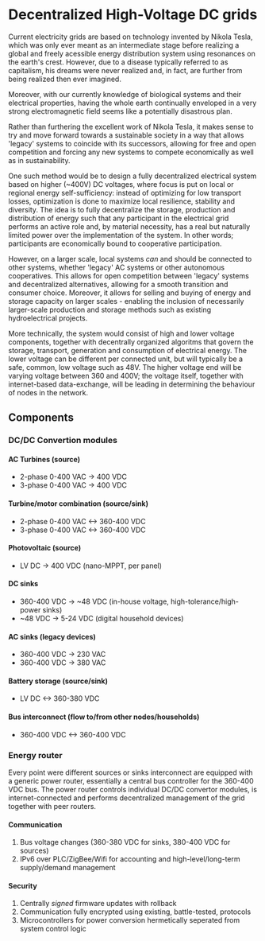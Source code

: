 # Decentralized High-Voltage DC grids
Current electricity grids are based on technology invented by Nikola Tesla, which was only ever meant as an intermediate stage before realizing a global and freely acessible energy distribution system using resonances on the earth's crest. However, due to a disease typically referred to as capitalism, his dreams were never realized and, in fact, are further from being realized then ever imagined.

Moreover, with our currently knowledge of biological systems and their electrical properties, having the whole earth continually enveloped in a very strong electromagnetic field seems like a potentially disastrous plan.

Rather than furthering the excellent work of Nikola Tesla, it makes sense to try and move forward towards a sustainable society in a way that allows 'legacy' systems to coincide with its successors, allowing for free and open competition and forcing any new systems to compete economically as well as in sustainability.

One such method would be to design a fully decentralized electrical system based on higher (~400V) DC voltages, where focus is put on local or regional energy self-sufficiency: instead of optimizing for low transport losses, optimization is done to maximize local resilience, stability and diversity. The idea is to fully decentralize the storage, production and distribution of energy such that any participant in the electrical grid performs an active role and, by material necessity, has a real but naturally limited power over the implementation of the system. In other words; participants are economically bound to cooperative participation.

However, on a larger scale, local systems *can* and should be connected to other systems, whether 'legacy' AC systems or other autonomous cooperatives. This allows for open competition between 'legacy' systems and decentralized alternatives, allowing for a smooth transition and consumer choice. Moreover, it allows for selling and buying of energy and storage capacity on larger scales - enabling the inclusion of necessarily larger-scale production and storage methods such as existing hydroelectrical projects.

More technically, the system would consist of high and lower voltage components, together with decentrally organized algoritms that govern the storage, transport, generation and consumption of electrical energy. The lower voltage can be different per connected unit, but will typically be a safe, common, low voltage such as 48V. The higher voltage end will be varying voltage between 360 and 400V; the voltage itself, together with internet-based data-exchange, will be leading in determining the behaviour of nodes in the network.

## Components
### DC/DC Convertion modules
#### AC Turbines (source)
* 2-phase 0-400 VAC -> 400 VDC
* 3-phase 0-400 VAC -> 400 VDC

#### Turbine/motor combination (source/sink)
* 2-phase 0-400 VAC <-> 360-400 VDC
* 3-phase 0-400 VAC <-> 360-400 VDC

#### Photovoltaic (source)
* LV DC -> 400 VDC (nano-MPPT, per panel)

#### DC sinks
* 360-400 VDC -> ~48 VDC (in-house voltage, high-tolerance/high-power sinks)
* ~48 VDC -> 5-24 VDC (digital household devices)

#### AC sinks (legacy devices)
* 360-400 VDC -> 230 VAC 
* 360-400 VDC -> 380 VAC

#### Battery storage (source/sink)
* LV DC <-> 360-380 VDC

#### Bus interconnect (flow to/from other nodes/households)
* 360-400 VDC <-> 360-400 VDC

### Energy router
Every point were different sources or sinks interconnect are equipped with a generic power router, essentially a central bus controller for the 360-400 VDC bus. The power router controls individual DC/DC convertor modules, is internet-connected and performs decentralized management of the grid together with peer routers.

#### Communication
1. Bus voltage changes (360-380 VDC for sinks, 380-400 VDC for sources)
2. IPv6 over PLC/ZigBee/Wifi for accounting and high-level/long-term supply/demand management

#### Security
1. Centrally *signed* firmware updates with rollback
2. Communication fully encrypted using existing, battle-tested, protocols
4. Microcontrollers for power conversion hermetically seperated from system control logic 
